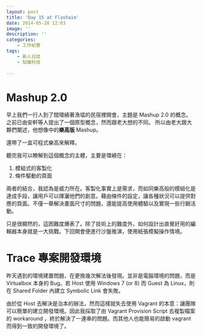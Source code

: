 ```yaml
---
layout: post
title: 'Day 15 at Flashaim'
date: 2014-05-28 12:03
image: ''
description: ''
categories:
    - 工作紀實
tags:
    - 新人日誌
    - 知識科技
 
---
```

# Mashup 2.0 

早上我們一行人到了間環繞著漁塭的民宿裡開會，主題是 Mashup 2.0 的概念。
之前已由安軒等人提出了一個原型概念，然而跟老大想的不同。
所以由老大跟大夥們闡述，他想像中的**樂高版** Mashup。

還帶了一盒可程式樂高來解釋。

聽完我可以瞭解到這個概念的主體，主要是環繞在：
1. 模組式的客製化
1. 條件驅動的頁面

兩者的結合，我認為是威力所在。客製化事實上是需求，而如同樂高般的模組化是達成手段，讓用戶可以揮灑他們的創意。藉由條件的設定，讓各種狀況可以提供對應的頁面。不僅一舉解決畫面尺寸的問題，還能提高使用體驗以及實現一些行銷活動。

只是很顯然的，這困難度爆表了。除了技術上的難度外，如何設計出直覺好用的編輯器本身就是一大挑戰。下回開會便進行沙盤推演，使用紙張模擬操作情境。

# Trace 專案開發環境

昨天遇到的環境建置問題，在更換幾次解法後發現。並非是電腦環境的問題，而是 Virtualbox 本身的 Bug。若 Host 使用 Windows 7 (or 8) 而 Guest 為 Linux，則在 Shared Folder 內建立 Symbolic Link 會失敗。

由於從 Host 去解決是治本的辦法，然而這樣就失去使用 Vagrant 的本意：讓團隊可以簡單的建立開發環境。因此我採取了由 Vagrant Provision Script 去複製檔案的 workaround ，終於解決了一連串的問題。而其他人也能簡易的啟動 vagrant 而得到一致的開發環境了。


